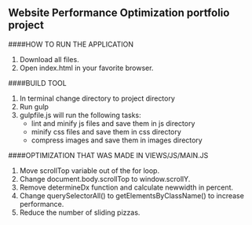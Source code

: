 ## Website Performance Optimization portfolio project

####HOW TO RUN THE APPLICATION

1. Download all files.
2. Open index.html in your favorite browser.

####BUILD TOOL

1. In terminal change directory to project directory
2. Run gulp
3. gulpfile.js will run the following tasks: 
	* lint and minify js files and save them in js directory
	* minify css files and save them in css directory
 	* compress images and save them in images directory


####OPTIMIZATION THAT WAS MADE IN VIEWS/JS/MAIN.JS

1. Move scrollTop variable out of the for loop.
2. Change document.body.scrollTop to window.scrollY.
3. Remove determineDx function and calculate newwidth in percent.
4. Change querySelectorAll() to getElementsByClassName() to increase performance.
5. Reduce the number of sliding pizzas.



